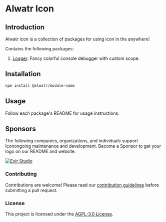 # Alwatr Icon

## Introduction

Alwatr icon is a collection of packages for using icon in the anywhere!

Contains the following packages:

1. [Logger](./packages/logger): Fancy colorful console debugger with custom scope.

<!-- @TODO: update this list-->

## Installation

```bash
npm install @alwatr/module-name
```

## Usage

Follow each package's README for usage instructions.

## Sponsors

The following companies, organizations, and individuals support Iconongoing maintenance and development. Become a Sponsor to get your logo on our README and website.

[![Exir Studio](https://avatars.githubusercontent.com/u/181194967?s=200&v=4)](https://exirstudio.com)

### Contributing

Contributions are welcome! Please read our [contribution guidelines](https://github.com/Alwatr/.github/blob/next/CONTRIBUTING.md) before submitting a pull request.

### License

This project is licensed under the [AGPL-3.0 License](LICENSE).
